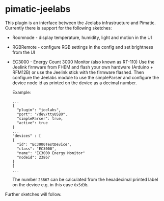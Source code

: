 # pimatic-jeelabs

This plugin is an interface between the Jeelabs infrastructure and Pimatic.
Currently there is support for the following sketches:
* Roomnode - display temperature, humidity, light and motion in the UI
* RGBRemote - configure RGB settings in the config and set brightness from the UI
* EC3000 - Energy Count 3000 Monitor (also known as RT-110)
  Use the Jeelink firmware from FHEM and flash your own hardware (Arduino + RFM12B)
  or use the Jeelink stick with the firmware flashed. Then configure the Jeelabs
  module to use the simpleParser and configure the device node id as printed on
  the device as a decimal number.

  Example:

      ...
      {
        "plugin": "jeelabs",
        "port": "/dev/ttyUSB0",
        "simpleParser": true,
        "active": true
      }
      ...
      "devices" : [
      {
        "id": "EC3000TestDevice",
        "class": "EC3000",
        "name": "EC3000 Energy Monitor"
        "nodeid": 23867
      }
      ]
      ...

  The number `23867` can be calculated from the hexadecimal printed label
  on the device e.g. in this case `0x5d3b`.

Further sketches will follow.
